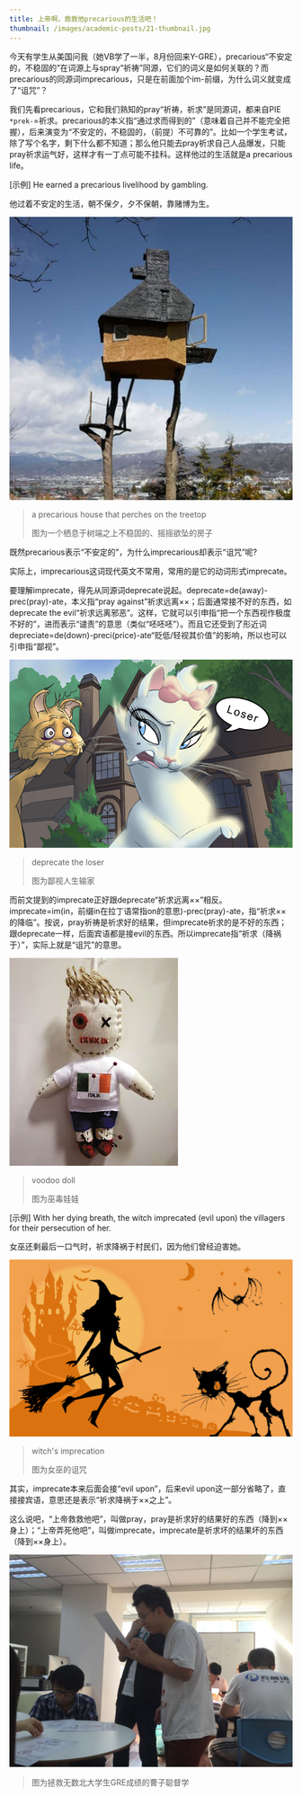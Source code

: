 ```yaml
---
title: 上帝啊，救救他precarious的生活吧！
thumbnail: /images/academic-posts/21-thumbnail.jpg
---
```


今天有学生从美国问我（她VB学了一半，8月份回来Y-GRE），precarious“不安定的，不稳固的”在词源上与spray“祈祷”同源，它们的词义是如何关联的？而precarious的同源词imprecarious，只是在前面加个im-前缀，为什么词义就变成了“诅咒”？

<!--more-->

我们先看precarious，它和我们熟知的pray“祈祷，祈求”是同源词，都来自PIE `*prek-`=祈求。precarious的本义指“通过求而得到的”（意味着自己并不能完全把握），后来演变为“不安定的，不稳固的，（前提）不可靠的”。比如一个学生考试，除了写个名字，剩下什么都不知道；那么他只能去pray祈求自己人品爆发，只能pray祈求运气好，这样才有一丁点可能不挂科。这样他过的生活就是a precarious life。

[示例] He earned a precarious livelihood by gambling.

他过着不安定的生活，朝不保夕，夕不保朝，靠赌博为生。

![Figure 1](/images/academic-posts/21-1.jpg)

> a precarious house that perches on the treetop
>
> 图为一个栖息于树端之上不稳固的、摇摇欲坠的房子

既然precarious表示“不安定的”，为什么imprecarious却表示“诅咒”呢?

实际上，imprecarious这词现代英文不常用，常用的是它的动词形式imprecate。

要理解imprecate，得先从同源词deprecate说起。deprecate=de(away)-prec(pray)-ate，本义指“pray against”祈求远离××；后面通常接不好的东西，如deprecate the evil“祈求远离邪恶”。这样，它就可以引申指“把一个东西视作极度不好的”，进而表示“谴责”的意思（类似“呸呸呸”）。而且它还受到了形近词depreciate=de(down)-preci(price)-ate“贬低/轻视其价值”的影响，所以也可以引申指“鄙视”。

![Figure 2](/images/academic-posts/21-2.jpg)

> deprecate the loser
>
> 图为鄙视人生输家

而前文提到的imprecate正好跟deprecate“祈求远离××”相反。imprecate=im(in，前缀in在拉丁语常指on的意思)-prec(pray)-ate，指“祈求××的降临”。按说，pray祈祷是祈求好的结果，但imprecate祈求的是不好的东西；跟deprecate一样，后面宾语都是接evil的东西。所以imprecate指“祈求（降祸于）”，实际上就是“诅咒”的意思。

![Figure 3](/images/academic-posts/21-3.jpg)

> voodoo doll
>
> 图为巫毒娃娃

[示例] With her dying breath, the witch imprecated (evil upon) the villagers for their persecution of her.

女巫还剩最后一口气时，祈求降祸于村民们，因为他们曾经迫害她。

![Figure 4](/images/academic-posts/21-4.jpg)

> witch's imprecation
>
> 图为女巫的诅咒

其实，imprecate本来后面会接“evil upon”，后来evil upon这一部分省略了，直接接宾语，意思还是表示“祈求降祸于××之上”。

这么说吧，“上帝救救他吧”，叫做pray，pray是祈求好的结果好的东西（降到××身上）；“上帝弄死他吧”，叫做imprecate，imprecate是祈求坏的结果坏的东西（降到××身上）。

![Figure 5](/images/academic-posts/21-5.jpg)

> 图为拯救无数北大学生GRE成绩的曹子聪督学